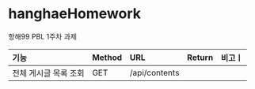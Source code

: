# hanghaeHomework
항해99 PBL 1주차 과제

|**기능**|**Method**|**URL**|**Return**|**비고**ㅣ
|:---|:---|:---|:---|:---|
|전체 게시글 목록 조회|GET|/api/contents|  |  |

